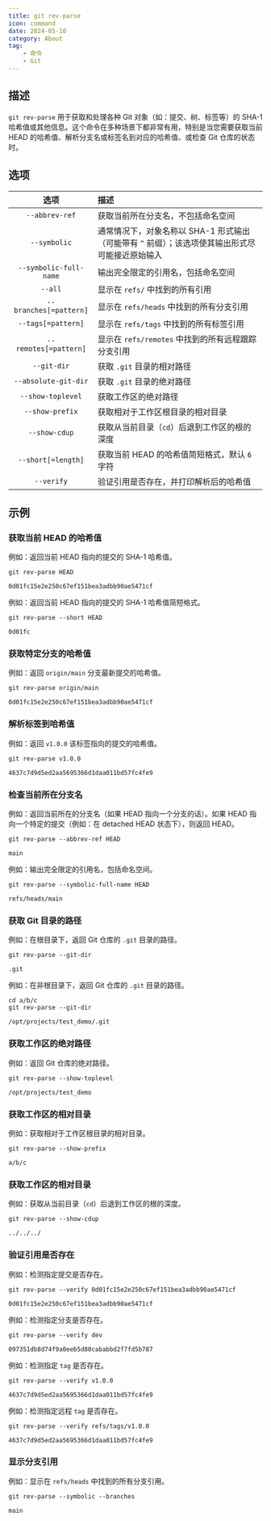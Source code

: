 ```yaml
---
title: git rev-parse
icon: command
date: 2024-05-10
category: About
tag:
    - 命令
    - Git
---
```


## 描述

`git rev-parse` 用于获取和处理各种 Git 对象（如：提交、树、标签等）的 SHA-1 哈希值或其他信息。这个命令在多种场景下都非常有用，特别是当您需要获取当前 HEAD 的哈希值、解析分支名或标签名到对应的哈希值、或检查 Git 仓库的状态时。

## 选项

|  选项  |  描述  |
|  :----:  |  :----  |
|  `--abbrev-ref`  |  获取当前所在分支名，不包括命名空间  |
|  `--symbolic`  |  通常情况下，对象名称以 SHA-1 形式输出（可能带有 `^` 前缀）；该选项使其输出形式尽可能接近原始输入  |
|  `--symbolic-full-name`  |  输出完全限定的引用名，包括命名空间  |
|  `--all`  |  显示在 `refs/` 中找到的所有引用  |
|  `--branches[=pattern]`  |  显示在 `refs/heads` 中找到的所有分支引用  |
|  `--tags[=pattern]`  |  显示在 `refs/tags` 中找到的所有标签引用  |
|  `--remotes[=pattern]`  |  显示在 `refs/remotes` 中找到的所有远程跟踪分支引用  |
|  `--git-dir`  |  获取 `.git` 目录的相对路径  |
|  `--absolute-git-dir`  |  获取 `.git` 目录的绝对路径  |
|  `--show-toplevel`  |  获取工作区的绝对路径  |
|  `--show-prefix`  |  获取相对于工作区根目录的相对目录  |
|  `--show-cdup`  |  获取从当前目录（`cd`）后退到工作区的根的深度  |
|  `--short[=length]`  |  获取当前 HEAD 的哈希值简短格式，默认 `6` 字符  |
|  `--verify`  |  验证引用是否存在，并打印解析后的哈希值  |

## 示例

### 获取当前 HEAD 的哈希值

例如：返回当前 HEAD 指向的提交的 SHA-1 哈希值。

```shell
git rev-parse HEAD

0d01fc15e2e250c67ef151bea3adbb90ae5471cf
```

例如：返回当前 HEAD 指向的提交的 SHA-1 哈希值简短格式。

```shell
git rev-parse --short HEAD

0d01fc
```

### 获取特定分支的哈希值

例如：返回 `origin/main` 分支最新提交的哈希值。

```shell
git rev-parse origin/main

0d01fc15e2e250c67ef151bea3adbb90ae5471cf
```

### 解析标签到哈希值

例如：返回 `v1.0.0` 该标签指向的提交的哈希值。

```shell
git rev-parse v1.0.0

4637c7d9d5ed2aa5695366d1daa011bd57fc4fe9
```

### 检查当前所在分支名

例如：返回当前所在的分支名（如果 HEAD 指向一个分支的话）。如果 HEAD 指向一个特定的提交（例如：在 detached HEAD 状态下），则返回 HEAD。

```shell
git rev-parse --abbrev-ref HEAD

main
```

例如：输出完全限定的引用名，包括命名空间。

```shell
git rev-parse --symbolic-full-name HEAD

refs/heads/main
```

### 获取 Git 目录的路径

例如：在根目录下，返回 Git 仓库的 `.git` 目录的路径。

```shell
git rev-parse --git-dir

.git
```

例如：在非根目录下，返回 Git 仓库的 `.git` 目录的路径。

```shell
cd a/b/c
git rev-parse --git-dir

/opt/projects/test_demo/.git
```

### 获取工作区的绝对路径

例如：返回 Git 仓库的绝对路径。

```shell
git rev-parse --show-toplevel

/opt/projects/test_demo
```

### 获取工作区的相对目录

例如：获取相对于工作区根目录的相对目录。

```shell
git rev-parse --show-prefix

a/b/c
```

### 获取工作区的相对目录

例如：获取从当前目录（`cd`）后退到工作区的根的深度。

```shell
git rev-parse --show-cdup

../../../
```

### 验证引用是否存在

例如：检测指定提交是否存在。

```shell
git rev-parse --verify 0d01fc15e2e250c67ef151bea3adbb90ae5471cf

0d01fc15e2e250c67ef151bea3adbb90ae5471cf
```

例如：检测指定分支是否存在。

```shell
git rev-parse --verify dev

097351db8d74f9a0eeb5d80cababbd2f7fd5b787
```

例如：检测指定 `tag` 是否存在。

```shell
git rev-parse --verify v1.0.0

4637c7d9d5ed2aa5695366d1daa011bd57fc4fe9
```

例如：检测指定远程 `tag` 是否存在。

```shell
git rev-parse --verify refs/tags/v1.0.0

4637c7d9d5ed2aa5695366d1daa011bd57fc4fe9
```

### 显示分支引用

例如：显示在 `refs/heads` 中找到的所有分支引用。

```shell
git rev-parse --symbolic --branches

main
```
